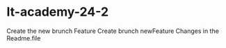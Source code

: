 # It-academy-24-2
Create the new brunch Feature
Create brunch newFeature
Changes in the Readme.file

